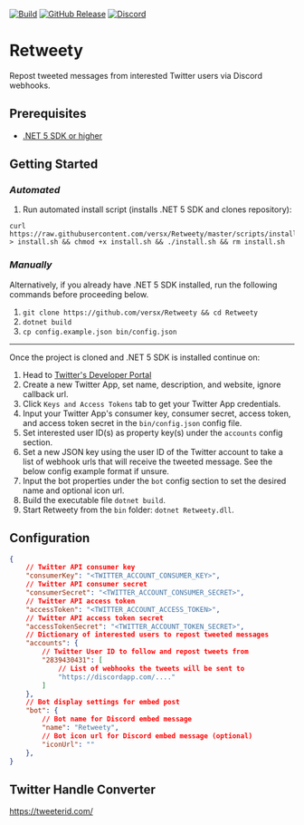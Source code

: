 [![Build](https://github.com/versx/Retweety/workflows/.NET%205.0/badge.svg)](https://github.com/versx/Retweety/actions)
[![GitHub Release](https://img.shields.io/github/release/versx/Retweety.svg)](https://github.com/versx/Retweety/releases/)
[![Discord](https://img.shields.io/discord/552003258000998401.svg?label=&logo=discord&logoColor=ffffff&color=7389D8&labelColor=6A7EC2)](https://discord.gg/zZ9h9Xa)  


# Retweety  
Repost tweeted messages from interested Twitter users via Discord webhooks.  

## Prerequisites  
- [.NET 5 SDK or higher](https://dotnet.microsoft.com/en-us/download/dotnet/5.0)  

## Getting Started  

### _Automated_  
1. Run automated install script (installs .NET 5 SDK and clones repository):  
```
curl https://raw.githubusercontent.com/versx/Retweety/master/scripts/install.sh > install.sh && chmod +x install.sh && ./install.sh && rm install.sh
```

### _Manually_  
Alternatively, if you already have .NET 5 SDK installed, run the following commands before proceeding below.  

1. `git clone https://github.com/versx/Retweety && cd Retweety`  
2. `dotnet build`  
3. `cp config.example.json bin/config.json`  

---
Once the project is cloned and .NET 5 SDK is installed continue on:  
1. Head to [Twitter's Developer Portal](https://developer.twitter.com/en/portal/dashboard)  
2. Create a new Twitter App, set name, description, and website, ignore callback url.  
3. Click `Keys and Access Tokens` tab to get your Twitter App credentials.  
4. Input your Twitter App's consumer key, consumer secret, access token, and access token secret in the `bin/config.json` config file.  
5. Set interested user ID(s) as property key(s) under the `accounts` config section.  
6. Set a new JSON key using the user ID of the Twitter account to take a list of webhook urls that will receive the tweeted message. See the below config example format if unsure.  
7. Input the bot properties under the `bot` config section to set the desired name and optional icon url.  
8. Build the executable file `dotnet build`.  
9. Start Retweety from the `bin` folder: `dotnet Retweety.dll`.  


## Configuration  
```json
{
    // Twitter API consumer key
    "consumerKey": "<TWITTER_ACCOUNT_CONSUMER_KEY>",
    // Twitter API consumer secret
    "consumerSecret": "<TWITTER_ACCOUNT_CONSUMER_SECRET>",
    // Twitter API access token
    "accessToken": "<TWITTER_ACCOUNT_ACCESS_TOKEN>",
    // Twitter API access token secret
    "accessTokenSecret": "<TWITTER_ACCOUNT_TOKEN_SECRET>",
    // Dictionary of interested users to repost tweeted messages
    "accounts": {
        // Twitter User ID to follow and repost tweets from
        "2839430431": [
            // List of webhooks the tweets will be sent to
            "https://discordapp.com/...."
        ]
    },
    // Bot display settings for embed post
    "bot": {
        // Bot name for Discord embed message
        "name": "Retweety",
        // Bot icon url for Discord embed message (optional)
        "iconUrl": ""
    },
}
```


## Twitter Handle Converter  
https://tweeterid.com/  
